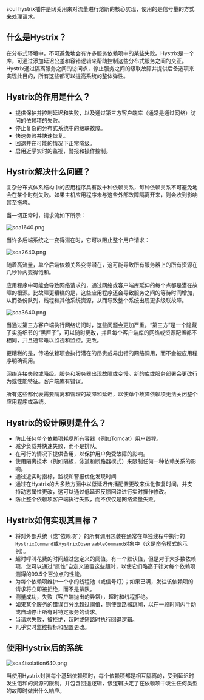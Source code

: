 soul hystrix插件是网关用来对流量进行熔断的核心实现，使用的是信号量的方式来处理请求。

## 什么是Hystrix？

在分布式环境中，不可避免地会有许多服务依赖项中的某些失败。Hystrix是一个库，可通过添加延迟公差和容错逻辑来帮助控制这些分布式服务之间的交互。Hystrix通过隔离服务之间的访问点，停止服务之间的级联故障并提供后备选项来实现此目的，所有这些都可以提高系统的整体弹性。

## Hystrix的作用是什么？

* 提供保护并控制延迟和失败，以及通过第三方客户端库（通常是通过网络）访问的依赖项的失败。
* 停止复杂的分布式系统中的级联故障。
* 快速失败并快速恢复。
* 回退并在可能的情况下正常降级。
* 启用近乎实时的监视，警报和操作控制。

## Hystrix解决什么问题？

复杂分布式体系结构中的应用程序具有数十种依赖关系，每种依赖关系不可避免地会在某个时刻失败。如果主机应用程序未与这些外部故障隔离开来，则会收到影响甚至拖垮。

当一切正常时，请求流如下所示：

![soa1640.png](assets/20210129221251-ro5b9qf-soa-1-640.png)

当许多后端系统之一变得潜在时，它可以阻止整个用户请求：

![soa2640.png](assets/20210129221417-5oler0x-soa-2-640.png)

随着高流量，单个后端依赖关系变得潜在，这可能导致所有服务器上的所有资源在几秒钟内变得饱和。

应用程序中可能会导致网络请求的，通过网络或客户端库延伸的每个点都是潜在故障的根源。比故障更糟糕的是，这些应用程序还会导致服务之间的等待时间增加，从而备份队列，线程和其他系统资源，从而导致整个系统出现更多级联故障。

![soa3640.png](assets/20210129221629-i1bcn6h-soa-3-640.png)

当通过第三方客户端执行网络访问时，这些问题会更加严重。“第三方”是一个隐藏了实施细节的“黑匣子”，可以随时更改，并且每个客户端库的网络或资源配置都不相同，并且通常难以监视和监控。更改。

更糟糕的是，传递依赖项会执行潜在的昂贵或易出错的网络调用，而不会被应用程序明确调用。

网络连接失败或降级。服务和服务器出现故障或变慢。新的库或服务部署会更改行为或性能特征。客户端库有错误。

所有这些都代表需要隔离和管理的故障和延迟，以使单个故障依赖项无法关闭整个应用程序或系统。

## Hystrix的设计原则是什么？

* 防止任何单个依赖项耗尽所有容器（例如Tomcat）用户线程。
* 减少负载并快速失败，而不是排队。
* 在可行的情况下提供备用，以保护用户免受故障的影响。
* 使用隔离技术（例如隔板，泳道和断路器模式）来限制任何一种依赖关系的影响。
* 通过近实时指标，监视和警报优化发现时间
* 通过在Hystrix的大多数方面中以低延迟传播配置更改来优化恢复时间，并支持动态属性更改，这可以通过低延迟反馈回路进行实时操作修改。
* 防止整个依赖项客户端执行失败，而不仅仅是网络流量失败。

## Hystrix如何实现其目标？

* 将对外部系统（或“依赖项”）的所有调用包装在通常在单独线程中执行的`HystrixCommand`或`HystrixObservableCommand`对象中（这是[命令模式](http://en.wikipedia.org/wiki/Command_pattern)的示例）。
* 超时呼叫花费的时间超过您定义的阈值。有一个默认值，但是对于大多数依赖项，您可以通过“属性”自定义设置这些超时，以使它们略高于针对每个依赖项测得的99.5个百分点的性能。
* 为每个依赖项维护一个小的线程池（或信号灯）；如果已满，发往该依赖项的请求将立即被拒绝，而不是排队。
* 测量成功，失败（客户端抛出的异常），超时和线程拒绝。
* 如果某个服务的错误百分比超过阈值，则使断路器跳闸，以在一段时间内手动或自动停止所有对特定服务的请求。
* 当请求失败，被拒绝，超时或短路时执行回退逻辑。
* 几乎实时监控指标和配置更改。

## 使用Hystrix后的系统

![soa4isolation640.png](assets/20210129222225-9vtj0c7-soa-4-isolation-640.png)

当使用Hystrix封装每个基础依赖项时，每个依赖项都是相互隔离的，受到延迟时发生饱和的资源的限制，并包含回退逻辑，该逻辑决定了在依赖项中发生任何类型的故障时做出什么响应。